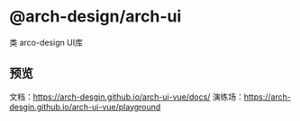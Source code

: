 # @arch-design/arch-ui

类 arco-design UI库

## 预览

文档：https://arch-desgin.github.io/arch-ui-vue/docs/
演练场：https://arch-desgin.github.io/arch-ui-vue/playground